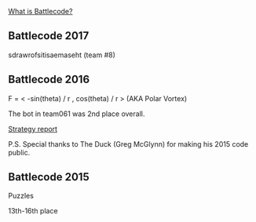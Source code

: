 [What is Battlecode?](http://www.battlecode.org/)

## Battlecode 2017

sdrawrofsitisaemaseht (team #8)


## Battlecode 2016

F = < -sin(theta) / r , cos(theta) / r > (AKA Polar Vortex)

The bot in team061 was 2nd place overall.

[Strategy report](https://docs.google.com/document/d/132tMZHL0MaxyW_pqoHgDzkqlObx7lupAHxuFqhkuUyc/edit?usp=sharing)

P.S. Special thanks to The Duck (Greg McGlynn) for making his 2015 code public.


## Battlecode 2015

Puzzles

13th-16th place
